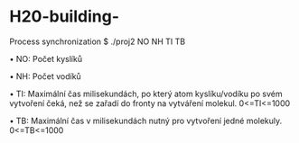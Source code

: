 # H20-building-

Process synchronization 
$ ./proj2 NO NH TI TB

• NO: Počet kyslíků

• NH: Počet vodíků

• TI: Maximální čas milisekundách, po který atom kyslíku/vodíku po svém vytvoření čeká, než se
zařadí do fronty na vytváření molekul. 0<=TI<=1000

• TB: Maximální čas v milisekundách nutný pro vytvoření jedné molekuly. 0<=TB<=1000
